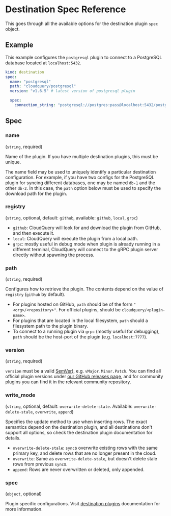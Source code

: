 # Destination Spec Reference

This goes through all the available options for the destination plugin `spec` object.

## Example

This example configures the `postgresql` plugin to connect to a PostgreSQL database located at `localhost:5432`.

```yaml
kind: destination
spec:
  name: "postgresql"
  path: "cloudquery/postgresql"
  version: "v1.6.5" # latest version of postgresql plugin

  spec:
    connection_string: "postgresql://postgres:pass@localhost:5432/postgres?sslmode=disable"
```

## Spec

### name

(`string`, required)

Name of the plugin. If you have multiple destination plugins, this must be unique. 

The name field may be used to uniquely identify a particular destination configuration. For example, if you have two configs for the PostgreSQL plugin for syncing different databases, one may be named `db-1` and the other `db-2`. In this case, the `path` option below must be used to specify the download path for the plugin.

### registry

(`string`, optional, default: `github`, available: `github`, `local`, `grpc`)

- `github`: CloudQuery will look for and download the plugin from GitHub, and then execute it.
- `local`: CloudQuery will execute the plugin from a local path. 
- `grpc`: mostly useful in debug mode when plugin is already running in a different terminal, CloudQuery will connect to the gRPC plugin server directly without spawning the process.

### path

(`string`, required)

Configures how to retrieve the plugin. The contents depend on the value of `registry` (`github` by default).
- For plugins hosted on GitHub, `path` should be of the form `"<org>/<repository>"`. For official plugins, should be `cloudquery/<plugin-name>`.
- For plugins that are located in the local filesystem, `path` should a filesystem path to the plugin binary.
- To connect to a running plugin via `grpc` (mostly useful for debugging), `path` should be the host-port of the plugin (e.g. `localhost:7777`).

### version

(`string`, required)

`version` must be a valid [SemVer](https://semver.org/)), e.g. `vMajor.Minor.Patch`. You can find all official plugin versions under [our GitHub releases page](https://github.com/cloudquery/cloudquery/releases), and for community plugins you can find it in the relevant community repository.

### write_mode

(`string`, optional, default: `overwrite-delete-stale`. Available: `overwrite-delete-stale`, `overwrite`, `append`)

Specifies the update method to use when inserting rows. The exact semantics depend on the destination plugin, and all destinations don't support all options, so check the destination plugin documentation for details.

- `overwrite-delete-stale`: `sync`s overwrite existing rows with the same primary key, and delete rows that 
                             are no longer present in the cloud.
- `overwrite`: Same as `overwrite-delete-stale`, but doesn't delete stale rows from previous `sync`s.
- `append`: Rows are never overwritten or deleted, only appended.

### spec

(`object`, optional)

Plugin specific configurations. Visit [destination plugins](/docs/plugins/destinations) documentation for more information.

